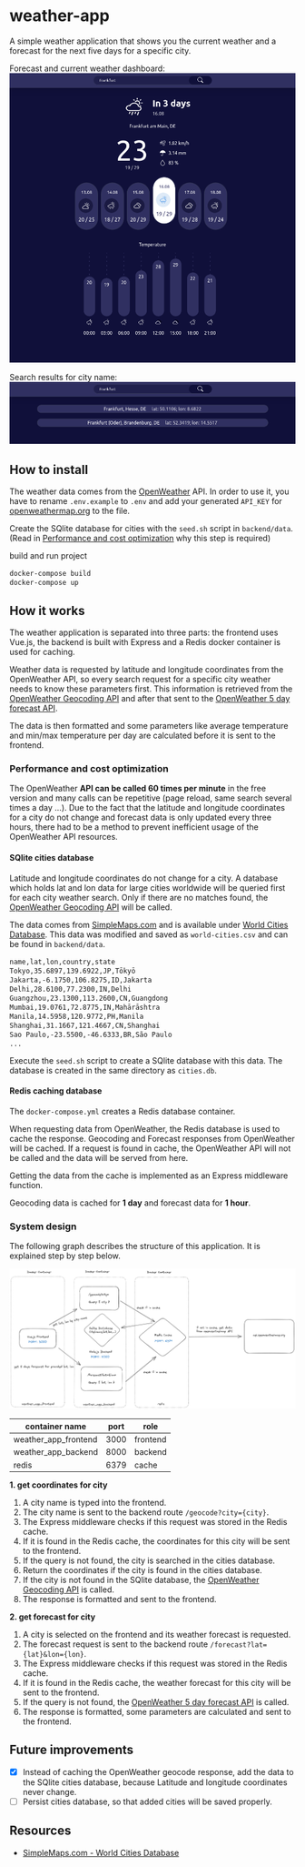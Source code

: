 # weather-app

A simple weather application that shows you the current weather and a forecast for the next five days for a specific city.


Forecast and current weather dashboard:
![](weather-app-dashboard.png)

Search results for city name:
![](weather-app-search.png)

## How to install

The weather data comes from the [OpenWeather](https://openweathermap.org/api) API. In order to use it, you have to rename `.env.example` to `.env` and add your generated `API_KEY` for [openweathermap.org](https://home.openweathermap.org/users/sign_up) to the file.

Create the SQlite database for cities with the `seed.sh` script in `backend/data`. (Read in [Performance and cost optimization](#performance-and-cost-optimization) why this step is required)

build and run project
```
docker-compose build
docker-compose up
```

## How it works

The weather application is separated into three parts: the frontend uses Vue.js, the backend is built with Express and a Redis docker container is used for caching.

Weather data is requested by latitude and longitude coordinates from the OpenWeather API, so every search request for a specific city weather needs to know these parameters first. This information is retrieved from the [OpenWeather Geocoding API](https://openweathermap.org/api/geocoding-api) and after that sent to the [OpenWeather 5 day forecast API](https://openweathermap.org/forecast5).

The data is then formatted and some parameters like average temperature and min/max temperature per day are calculated before it is sent to the frontend.

### Performance and cost optimization

The OpenWeather **API can be called 60 times per minute** in the free version and many calls can be repetitive (page reload, same search several times a day ...). Due to the fact that the latitude and longitude coordinates for a city do not change and forecast data is only updated every three hours, there had to be a method to prevent inefficient usage of the OpenWeather API resources.

#### SQlite cities database

Latitude and longitude coordinates do not change for a city. A database which holds lat and lon data for large cities worldwide will be queried first for each city weather search. Only if there are no matches found, the [OpenWeather Geocoding API](https://openweathermap.org/api/geocoding-api) will be called.

The data comes from [SimpleMaps.com](https://simplemaps.com/data) and is available under [World Cities Database](https://simplemaps.com/data/world-cities). This data was modified and saved as `world-cities.csv` and can be found in `backend/data`.

```
name,lat,lon,country,state
Tokyo,35.6897,139.6922,JP,Tōkyō
Jakarta,-6.1750,106.8275,ID,Jakarta
Delhi,28.6100,77.2300,IN,Delhi
Guangzhou,23.1300,113.2600,CN,Guangdong
Mumbai,19.0761,72.8775,IN,Mahārāshtra
Manila,14.5958,120.9772,PH,Manila
Shanghai,31.1667,121.4667,CN,Shanghai
Sao Paulo,-23.5500,-46.6333,BR,São Paulo
...
```

Execute the `seed.sh` script to create a SQlite database with this data. The database is created in the same directory as `cities.db`.

#### Redis caching database

The `docker-compose.yml` creates a Redis database container.

When requesting data from OpenWeather, the Redis database is used to cache the response. Geocoding and Forecast responses from OpenWeather will be cached. If a request is found in cache, the OpenWeather API will not be called and the data will be served from here.

Getting the data from the cache is implemented as an Express middleware function.

Geocoding data is cached for **1 day** and forecast data for **1 hour**.

### System design

The following graph describes the structure of this application. It is explained step by step below.

![](system.png)

|container name|port|role|
|---|---|---|
|weather_app_frontend|3000|frontend|
|weather_app_backend|8000|backend|
|redis|6379|cache|

**1. get coordinates for city**
1. A city name is typed into the frontend.
2. The city name is sent to the backend route `/geocode?city={city}`.
3. The Express middleware checks if this request was stored in the Redis cache.
4. If it is found in the Redis cache, the coordinates for this city will be sent to the frontend.
5. If the query is not found, the city is searched in the cities database.
6. Return the coordinates if the city is found in the cities database.
7. If the city is not found in the SQlite database, the [OpenWeather Geocoding API](https://openweathermap.org/api/geocoding-api) is called.
8. The response is formatted and sent to the frontend.

**2. get forecast for city**
1. A city is selected on the frontend and its weather forecast is requested.
2. The forecast request is sent to the backend route `/forecast?lat={lat}&lon={lon}`.
3. The Express middleware checks if this request was stored in the Redis cache.
4. If it is found in the Redis cache, the weather forecast for this city will be sent to the frontend.
5. If the query is not found, the [OpenWeather 5 day forecast API](https://openweathermap.org/forecast5) is called.
6. The response is formatted, some parameters are calculated and sent to the frontend.


## Future improvements

- [x] Instead of caching the OpenWeather geocode response, add the data to the SQlite cities database, because Latitude and longitude coordinates never change.
- [ ] Persist cities database, so that added cities will be saved properly.

## Resources

* [SimpleMaps.com - World Cities Database](https://simplemaps.com/data/world-cities)
